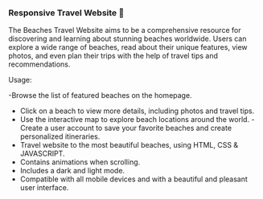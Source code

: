 ### Responsive Travel Website 🌊
The Beaches Travel Website aims to be a comprehensive resource for discovering and learning about stunning beaches worldwide. Users can explore a wide range of beaches, read about their unique features, view photos, and even plan their trips with the help of travel tips and recommendations.

Usage:

-Browse the list of featured beaches on the homepage.
- Click on a beach to view more details, including photos and travel tips.
- Use the interactive map to explore beach locations around the world.
-Create a user account to save your favorite beaches and create personalized itineraries.
- Travel website to the most beautiful beaches, using HTML, CSS & JAVASCRIPT.
- Contains animations when scrolling.
- Includes a dark and light mode.
- Compatible with all mobile devices and with a beautiful and pleasant user interface.


